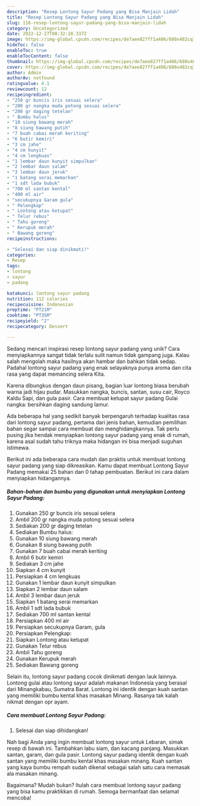 ```yaml
---
description: "Resep Lontong Sayur Padang yang Bisa Manjain Lidah"
title: "Resep Lontong Sayur Padang yang Bisa Manjain Lidah"
slug: 116-resep-lontong-sayur-padang-yang-bisa-manjain-lidah
category: Uncategorized
date: 2022-12-27T08:32:28.337Z
image: https://img-global.cpcdn.com/recipes/de7aee827ff1a406/680x482cq70/lontong-sayur-padang-foto-resep-utama.jpg
hideToc: false
enableToc: true
enableTocContent: false
thumbnail: https://img-global.cpcdn.com/recipes/de7aee827ff1a406/680x482cq70/lontong-sayur-padang-foto-resep-utama.jpg
cover: https://img-global.cpcdn.com/recipes/de7aee827ff1a406/680x482cq70/lontong-sayur-padang-foto-resep-utama.jpg
author: Admin
authorAv: notfound
ratingvalue: 4.1
reviewcount: 12
recipeingredient:
- "250 gr buncis iris sesuai selera"
- "200 gr nangka muda potong sesuai selera"
- "200 gr daging tetelan"
- " Bumbu halus"
- "10 siung bawang merah"
- "8 siung bawang putih"
- "7 buah cabai merah keriting"
- "6 butir kemiri"
- "3 cm jahe"
- "4 cm kunyit"
- "4 cm lengkuas"
- "1 lembar daun kunyit simpulkan"
- "2 lembar daun salam"
- "3 lembar daun jeruk"
- "1 batang serai memarkan"
- "1 sdt lada bubuk"
- "700 ml santan kental"
- "400 ml air"
- "secukupnya Garam gula"
- " Pelengkap"
- " Lontong atau ketupat"
- " Telur rebus"
- " Tahu goreng"
- " Kerupuk merah"
- " Bawang goreng"
recipeinstructions:

- "Selesai dan siap dinikmati!"
categories:
- Resep
tags:
- lontong
- sayur
- padang

katakunci: lontong sayur padang 
nutrition: 112 calories
recipecuisine: Indonesian
preptime: "PT21M"
cooktime: "PT35M"
recipeyield: "2"
recipecategory: Dessert

---
```





Sedang mencari inspirasi resep lontong sayur padang yang unik? Cara menyiapkannya sangat tidak terlalu sulit namun tidak gampang juga. Kalau salah mengolah maka hasilnya akan hambar dan bahkan tidak sedap. Padahal lontong sayur padang yang enak selayaknya punya aroma dan cita rasa yang dapat memancing selera Kita.





Karena dibungkus dengan daun pisang, bagian luar lontong biasa berubah warna jadi hijau pudar. Masukkan nangka, buncis, santan, susu cair, Royco Kaldu Sapi, dan gula pasir. Cara membuat ketupat sayur padang Gulai nangka: bersihkan daging sandung lamur.

Ada beberapa hal yang sedikit banyak berpengaruh terhadap kualitas rasa dari lontong sayur padang, pertama dari jenis bahan, kemudian pemilihan bahan segar sampai cara membuat dan menghidangkannya. Tak perlu pusing jika hendak menyiapkan lontong sayur padang yang enak di rumah, karena asal sudah tahu triknya maka hidangan ini bisa menjadi suguhan istimewa.






Berikut ini ada beberapa cara mudah dan praktis untuk membuat lontong sayur padang yang siap dikreasikan. Kamu dapat membuat Lontong Sayur Padang memakai 25 bahan dan 0 tahap pembuatan. Berikut ini cara dalam menyiapkan hidangannya.

<!--inarticleads1-->

##### Bahan-bahan dan bumbu yang digunakan untuk menyiapkan Lontong Sayur Padang:

1. Gunakan 250 gr buncis iris sesuai selera
1. Ambil 200 gr nangka muda potong sesuai selera
1. Sediakan 200 gr daging tetelan
1. Sediakan  Bumbu halus:
1. Gunakan 10 siung bawang merah
1. Gunakan 8 siung bawang putih
1. Gunakan 7 buah cabai merah keriting
1. Ambil 6 butir kemiri
1. Sediakan 3 cm jahe
1. Siapkan 4 cm kunyit
1. Persiapkan 4 cm lengkuas
1. Gunakan 1 lembar daun kunyit simpulkan
1. Siapkan 2 lembar daun salam
1. Ambil 3 lembar daun jeruk
1. Siapkan 1 batang serai memarkan
1. Ambil 1 sdt lada bubuk
1. Sediakan 700 ml santan kental
1. Persiapkan 400 ml air
1. Persiapkan secukupnya Garam, gula
1. Persiapkan  Pelengkap:
1. Siapkan  Lontong atau ketupat
1. Gunakan  Telur rebus
1. Ambil  Tahu goreng
1. Gunakan  Kerupuk merah
1. Sediakan  Bawang goreng


Selain itu, lontong sayur padang cocok dinikmati dengan lauk lainnya. Lontong gulai atau lontong sayur adalah makanan Indonesia yang berasal dari Minangkabau, Sumatra Barat. Lontong ini identik dengan kuah santan yang memiliki bumbu kental khas masakan Minang. Rasanya tak kalah nikmat dengan opr ayam. 

<!--inarticleads2-->

##### Cara membuat Lontong Sayur Padang:


1. Selesai dan siap dihidangkan!

Nah bagi Anda yang ingin membuat lontong sayur untuk Lebaran, simak resep di bawah ini. Tambahkan labu siam, dan kacang panjang. Masukkan santan, garam, dan gula pasir. Lontong sayur padang identik dengan kuah santan yang memiliki bumbu kental khas masakan minang. Kuah santan yang kaya bumbu rempah sudah dikenal sebagai salah satu cara memasak ala masakan minang. 

Bagaimana? Mudah bukan? Itulah cara membuat lontong sayur padang yang bisa kamu praktikkan di rumah. Semoga bermanfaat dan selamat mencoba!
